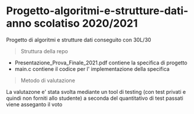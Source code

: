 # Progetto-algoritmi-e-strutture-dati-anno scolatiso 2020/2021
Progetto di algoritmi e strutture dati conseguito con 30L/30

> Struttura della repo
- Presentazione_Prova_Finale_2021.pdf contiene la specifica di progetto
- main.c contiene il codice per l' implementazione della specifica 

> Metodo di valutazione 

La valutazone e' stata svolta mediante un tool di testing (con test privati e quindi non forniti allo studente) a seconda del quantitativo di test passati viene asseganto il voto
